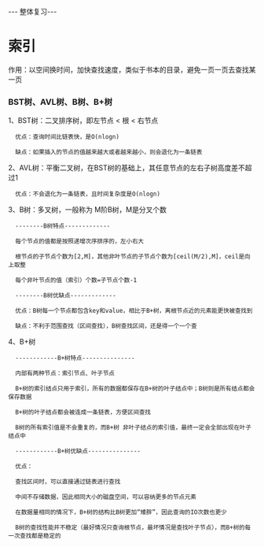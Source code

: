 --- 整体复习---

# 索引

作用：以空间换时间，加快查找速度，类似于书本的目录，避免一页一页去查找某一页

### BST树、AVL树、B树、B+树

1、BST树：二叉排序树，即左节点 < 根 < 右节点
```
  优点：查询时间比链表快，是O(nlogn)

  缺点：如果插入的节点的值越来越大或者越来越小，则会退化为一条链表
```

2、AVL树：平衡二叉树，在BST树的基础上，其任意节点的左右子树高度差不超过1
```
  优点：不会退化为一条链表，且时间复杂度是O(nlogn)
```

3、B树：多叉树，一般称为 M阶B树，M是分叉个数
```
  --------B树特点-------------

  每个节点的值都是按照递增次序排序的，左小右大
  
  根节点的子节点个数为[2,M]，其他非叶节点的子节点个数为[ceil(M/2),M]，ceil是向上取整
  
  每个非叶节点的值（索引）个数=子节点个数-1

  --------B树优缺点-------------

  优点：B树每一个节点都包含key和value，相比于B+树，离根节点近的元素能更快被查找到

  缺点：不利于范围查找（区间查找），B树查找区间，还是得一个一个查
```

4、B+树
```
  ------------B+树特点---------------

  内部有两种节点：索引节点、叶子节点

  B+树的索引结点只用于索引，所有的数据都保存在B+树的叶子结点中；B树则是所有结点都会保存数据

  B+树的叶子结点都会被连成一条链表，方便区间查找

  B树的所有索引值是不会重复的，而B+树 非叶子结点的索引值，最终一定会全部出现在叶子结点中

  ------------B+树优缺点---------------
  
  优点：
  
  查找区间时，可以直接通过链表进行查找
  
  中间不存储数据，因此相同大小的磁盘空间，可以容纳更多的节点元素
  
  在数据量相同的情况下，B+树的结构比B树更加“矮胖”，因此查询的IO次数也更少

  B树的查找性能并不稳定（最好情况只查询根节点，最坏情况是查找叶子节点），而B+树的每一次查找都是稳定的
```
